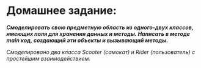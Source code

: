 
# Домашнее задание:

**_Смоделировать свою предметную область из одного-двух классов, имеющих поля для хранения данных и методы. Написать в методе main код, создающий эти объекты и вызывающий методы._**

_Смоделировано два класса Scooter (самокат) и Rider (пользователь) с простейшим взаимодействием._
